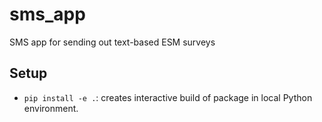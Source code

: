 # sms_app

SMS app for sending out text-based ESM surveys

## Setup
- `pip install -e .`: creates interactive build of package in local Python environment.